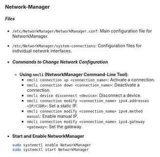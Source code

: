 ### Network-Manager
##### Files

- `/etc/NetworkManager/NetworkManager.conf`: Main configuration file for NetworkManager.
- `/etc/NetworkManager/system-connections`: Configuration files for individual network interfaces.

- ##### **Commands to Change Network Configuration**

	- **Using `nmcli` (NetworkManager Command-Line Tool)**:
	  - `nmcli connection up <connection_name>`: Activate a connection.
	  - `nmcli connection down <connection_name>`: Deactivate a connection.
	  - `nmcli device disconnect <device>`: Disconnect a device.
	  - `nmcli connection modify <connection_name> ipv4.addresses <IP/CIDR>`: Set a static IP.
	  - `nmcli connection modify <connection_name> ipv4.method manual`: Enable manual IP.
	  - `nmcli connection modify <connection_name> ipv4.gateway <gateway>`: Set the gateway.

- **Start and Enable NetworkManager**
  ```bash
  sudo systemctl enable NetworkManager
  sudo systemctl start NetworkManager
  ```

